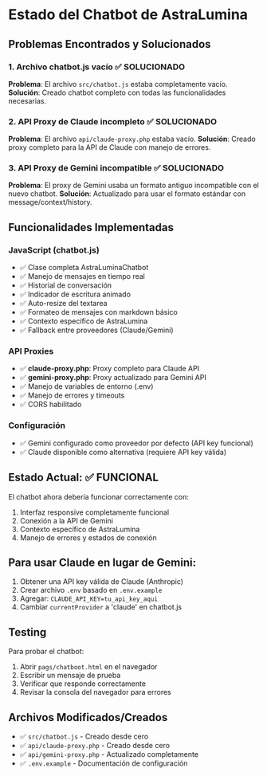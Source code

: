 # Estado del Chatbot de AstraLumina

## Problemas Encontrados y Solucionados

### 1. Archivo chatbot.js vacío ✅ SOLUCIONADO
**Problema**: El archivo `src/chatbot.js` estaba completamente vacío.
**Solución**: Creado chatbot completo con todas las funcionalidades necesarias.

### 2. API Proxy de Claude incompleto ✅ SOLUCIONADO  
**Problema**: El archivo `api/claude-proxy.php` estaba vacío.
**Solución**: Creado proxy completo para la API de Claude con manejo de errores.

### 3. API Proxy de Gemini incompatible ✅ SOLUCIONADO
**Problema**: El proxy de Gemini usaba un formato antiguo incompatible con el nuevo chatbot.
**Solución**: Actualizado para usar el formato estándar con message/context/history.

## Funcionalidades Implementadas

### JavaScript (chatbot.js)
- ✅ Clase completa AstraLuminaChatbot
- ✅ Manejo de mensajes en tiempo real
- ✅ Historial de conversación
- ✅ Indicador de escritura animado
- ✅ Auto-resize del textarea
- ✅ Formateo de mensajes con markdown básico
- ✅ Contexto específico de AstraLumina
- ✅ Fallback entre proveedores (Claude/Gemini)

### API Proxies
- ✅ **claude-proxy.php**: Proxy completo para Claude API
- ✅ **gemini-proxy.php**: Proxy actualizado para Gemini API
- ✅ Manejo de variables de entorno (.env)
- ✅ Manejo de errores y timeouts
- ✅ CORS habilitado

### Configuración
- ✅ Gemini configurado como proveedor por defecto (API key funcional)
- ✅ Claude disponible como alternativa (requiere API key válida)

## Estado Actual: ✅ FUNCIONAL

El chatbot ahora debería funcionar correctamente con:
1. Interfaz responsive completamente funcional
2. Conexión a la API de Gemini
3. Contexto específico de AstraLumina
4. Manejo de errores y estados de conexión

## Para usar Claude en lugar de Gemini:
1. Obtener una API key válida de Claude (Anthropic)
2. Crear archivo `.env` basado en `.env.example`
3. Agregar: `CLAUDE_API_KEY=tu_api_key_aqui`
4. Cambiar `currentProvider` a 'claude' en chatbot.js

## Testing
Para probar el chatbot:
1. Abrir `pags/chatboot.html` en el navegador
2. Escribir un mensaje de prueba
3. Verificar que responde correctamente
4. Revisar la consola del navegador para errores

## Archivos Modificados/Creados
- ✅ `src/chatbot.js` - Creado desde cero
- ✅ `api/claude-proxy.php` - Creado desde cero  
- ✅ `api/gemini-proxy.php` - Actualizado completamente
- ✅ `.env.example` - Documentación de configuración
